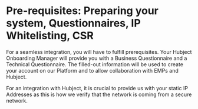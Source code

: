  # Pre-requisites: Preparing your system, Questionnaires, IP Whitelisting, CSR

For a seamless integration, you will have to fulfill prerequisites. Your
Hubject Onboarding Manager will provide you with a Business Questionnaire and
a Technical Questionnaire. The filled-out information will be used to create
your account on our Platform and to allow collaboration with EMPs and Hubject.

For an integration with Hubject, it is crucial to provide us with your static
IP Addresses as this is how we verify that the network is coming from a secure
network.


